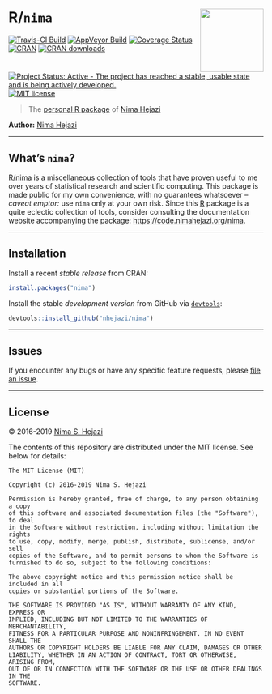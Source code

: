 
<!-- README.md is generated from README.Rmd. Please edit that file -->

# R/`nima` <img src="./hex/nima_sticker.png" align="right" width='125'/>

[![Travis-CI
Build](https://travis-ci.org/nhejazi/nima.svg?branch=master)](https://travis-ci.org/nhejazi/nima)
[![AppVeyor
Build](https://ci.appveyor.com/api/projects/status/github/nhejazi/nima?branch=master&svg=true)](https://ci.appveyor.com/project/nhejazi/nima)
[![Coverage
Status](https://img.shields.io/codecov/c/github/nhejazi/nima/master.svg)](https://codecov.io/github/nhejazi/nima?branch=master)
[![CRAN](http://www.r-pkg.org/badges/version/nima)](http://www.r-pkg.org/pkg/nima)
[![CRAN
downloads](https://cranlogs.r-pkg.org/badges/nima)](https://CRAN.R-project.org/package=nima)
[![Project Status: Active - The project has reached a stable, usable
state and is being actively
developed.](http://www.repostatus.org/badges/latest/active.svg)](http://www.repostatus.org/#active)
[![MIT
license](http://img.shields.io/badge/license-MIT-brightgreen.svg)](http://opensource.org/licenses/MIT)

> The [personal R
> package](http://hilaryparker.com/2013/04/03/personal-r-packages/) of
> [Nima Hejazi](https://nimahejazi.org)

**Author:** [Nima Hejazi](https://nimahejazi.org)

-----

## What’s `nima`?

[R/nima](http://code.nimahejazi.org/nima) is a miscellaneous collection
of tools that have proven useful to me over years of statistical
research and scientific computing. This package is made public for my
own convenience, with no guarantees whatsoever – *caveat emptor:* use
`nima` only at your own risk. Since this [R](https://www.r-project.org/)
package is a quite eclectic collection of tools, consider consulting the
documentation website accompanying the package:
<https://code.nimahejazi.org/nima>.

-----

## Installation

Install a recent *stable release* from CRAN:

``` r
install.packages("nima")
```

Install the stable *development version* from GitHub via
[`devtools`](https://www.rstudio.com/products/rpackages/devtools/):

``` r
devtools::install_github("nhejazi/nima")
```

-----

## Issues

If you encounter any bugs or have any specific feature requests, please
[file an issue](https://github.com/nhejazi/nima/issues).

-----

## License

© 2016-2019 [Nima S. Hejazi](https://nimahejazi.org)

The contents of this repository are distributed under the MIT license.
See below for details:

    The MIT License (MIT)
    
    Copyright (c) 2016-2019 Nima S. Hejazi
    
    Permission is hereby granted, free of charge, to any person obtaining a copy
    of this software and associated documentation files (the "Software"), to deal
    in the Software without restriction, including without limitation the rights
    to use, copy, modify, merge, publish, distribute, sublicense, and/or sell
    copies of the Software, and to permit persons to whom the Software is
    furnished to do so, subject to the following conditions:
    
    The above copyright notice and this permission notice shall be included in all
    copies or substantial portions of the Software.
    
    THE SOFTWARE IS PROVIDED "AS IS", WITHOUT WARRANTY OF ANY KIND, EXPRESS OR
    IMPLIED, INCLUDING BUT NOT LIMITED TO THE WARRANTIES OF MERCHANTABILITY,
    FITNESS FOR A PARTICULAR PURPOSE AND NONINFRINGEMENT. IN NO EVENT SHALL THE
    AUTHORS OR COPYRIGHT HOLDERS BE LIABLE FOR ANY CLAIM, DAMAGES OR OTHER
    LIABILITY, WHETHER IN AN ACTION OF CONTRACT, TORT OR OTHERWISE, ARISING FROM,
    OUT OF OR IN CONNECTION WITH THE SOFTWARE OR THE USE OR OTHER DEALINGS IN THE
    SOFTWARE.
